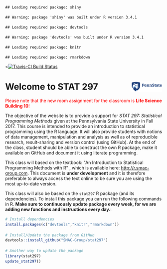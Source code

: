 
<!-- README.md is generated from README.Rmd. Please edit that file -->
    ## Loading required package: shiny

    ## Warning: package 'shiny' was built under R version 3.4.1

    ## Loading required package: devtools

    ## Warning: package 'devtools' was built under R version 3.4.1

    ## Loading required package: knitr

    ## Loading required package: rmarkdown

&lt;[![Travis-CI Build Status](https://travis-ci.org/SMAC-Group/stat297.svg?branch=master)](https://travis-ci.org/SMAC-Group/stat297)

Welcome to STAT 297 <a href="https://smac-group.com/"><img src="man/figures/psu2.png" align="right" style="width: 20%; height: 20%"/></a>
=========================================================================================================================================

<font color="red">Please note that the new room assignment for the classroom is **Life Science Building 10**!</font>

The objective of the website is to provide a support for *STAT 297: Statistical Programming Methods* given at the Pennsylvania State University in Fall 2017. This course is intended to provide an introduction to statistical programming using the R language. It will also provide students with notions of data management, manipulation and analysis as well as of reproducible research, result-sharing and version control (using GitHub). At the end of the class, student should be able to construct the own R package, make it available on GitHub and document it using literate programming.

This class will based on the textbook: "An Introduction to Statistical Programming Methods with R" , which is available here: <http://r.smac-group.com>. This document is **under development** and it is therefore preferable to always access the text online to be sure you are using the most up-to-date version.

This class will also be based on the `stat297` R package (and its dependencies). To install this package you can run the following commands in R. **Make sure to continuously update package every week, for we are adding new functions and instructions every day.**:

``` r
# Install dependencies
install.packages(c("devtools","knitr","rmarkdown"))

# Install/Update the package from GitHub
devtools::install_github("SMAC-Group/stat297")

# Another way to update the package
library(stat297)
update_stat297()
```
